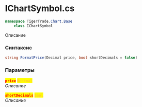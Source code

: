 
# IChartSymbol.cs
```csharp
namespace TigerTrade.Chart.Base  
    class IChartSymbol
```

Описание

### Синтаксис
```csharp
string FormatPrice(Decimal price, bool shortDecimals = false)
```

### Параметры  
<mark style="color:red;">**`price`**</mark> <mark style="color: rgb(255, 166, 87);">`Decimal`</mark>  
 *Описание*  
  
<mark style="color:red;">**`shortDecimals`**</mark> <mark style="color: rgb(255, 166, 87);">`bool`</mark>  
 *Описание*  
  

                    
                    